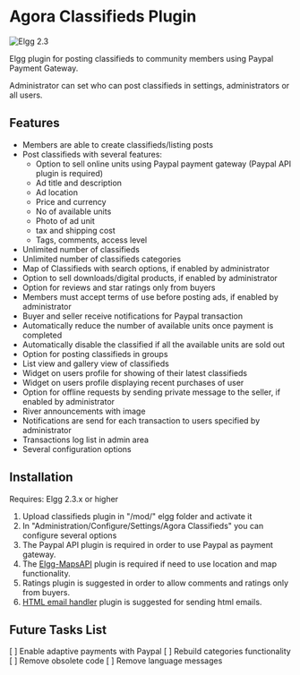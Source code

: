 Agora Classifieds Plugin
========================

![Elgg 2.3](https://img.shields.io/badge/Elgg-2.3-orange.svg?style=flat-square)

Elgg plugin for posting classifieds to community members using Paypal Payment Gateway.

Administrator can set who can post classifieds in settings, administrators or all users.

## Features
- Members are able to create classifieds/listing posts
- Post classifieds with several features:
    - Option to sell online units using Paypal payment gateway (Paypal API plugin is required)
    - Ad title and description
    - Ad location
    - Price and currency
    - No of available units
    - Photo of ad unit
    - tax and shipping cost
    - Tags, comments, access level
- Unlimited number of classifieds
- Unlimited number of classifieds categories
- Map of Classifieds with search options, if enabled by administrator
- Option to sell downloads/digital products, if enabled by administrator 
- Option for reviews and star ratings only from buyers
- Members must accept terms of use before posting ads, if enabled by administrator
- Buyer and seller receive notifications for Paypal transaction
- Automatically reduce the number of available units once payment is completed
- Automatically disable the classified if all the available units are sold out
- Option for posting classifieds in groups
- List view and gallery view of classifieds
- Widget on users profile for showing of their latest classifieds
- Widget on users profile displaying recent purchases of user
- Option for offline requests by sending private message to the seller, if enabled by administrator
- River announcements with image
- Notifications are send for each transaction to users specified by administrator
- Transactions log list in admin area
- Several configuration options


## Installation
Requires: Elgg 2.3.x or higher

1. Upload classifieds plugin in "/mod/" elgg folder and activate it
2. In "Administration/Configure/Settings/Agora Classifieds" you can configure several options
3. The Paypal API plugin is required in order to use Paypal as payment gateway.
4. The [Elgg-MapsAPI](https://github.com/nlybe/Elgg-MapsAPI) plugin is required if need to use location and map functionality.
5. Ratings plugin is suggested in order to allow comments and ratings only from buyers.
6. [HTML email handler]((https://github.com/ColdTrick/html_email_handler)) plugin is suggested for sending html emails.


## Future Tasks List
[ ] Enable adaptive payments with Paypal
[ ] Rebuild categories functionality 
[ ] Remove obsolete code
[ ] Remove language messages
